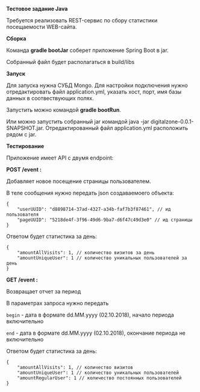 **Тестовое задание Java**

Требуется реализовать REST-сервис по сбору статистики посещаемости WEB-сайта.

**Сборка**

Команда **gradle bootJar** соберет приложение Spring Boot в jar.

Собранный файл будет располагаться в build/libs

**Запуск**

Для запуска нужна СУБД Mongo. Для настройки подключения нужно отредактировать файл application.yml, указать хост, порт, 
имя базы данных в соотвествующих полях.

Запустить можно командой **gradle bootRun**.

Или можно запустить собранный jar командой java -jar digitalzone-0.0.1-SNAPSHOT.jar. Отредактированный файл application.yml расположить рядом с jar.

**Тестирование**

Приложение имеет API c двумя endpoint:

**POST /event :**

Добавляет новое посещение страницы пользователем.

В теле сообщения нужно передать json создаваемоего объекта:

```$javascript
{
    "userUUID": "d8898714-37ad-4327-a34b-faf7b3f87461", // ид пользователя
    "pageUUID": "5218de4f-3f96-49d6-9ba7-d6f47c49d3e0" // ид страницы
}
```

Ответом будет статистика за день:

```$javascript
{
    "amountAllVisits": 1, // количество визитов за день
    "amountUniqueUser": 1 // количество уникальных пользователей за день
}
```

**GET /event :**

Возвращает отчет за период

В параметрах запроса нужно передать

`begin` - дата в формате dd.MM.yyyy (02.10.2018), начало периода включительно

`end` - дата в формате dd.MM.yyyy (02.10.2018), окончание периода не включительно

Ответом будет статистика за день:

```$javascript
{
    "amountAllVisits": 1, // количество визитов
    "amountUniqueUser": 1 // количество уникальных пользователей
    "amountRegularUser": 1 // количество постоянных пользователей
}
```

